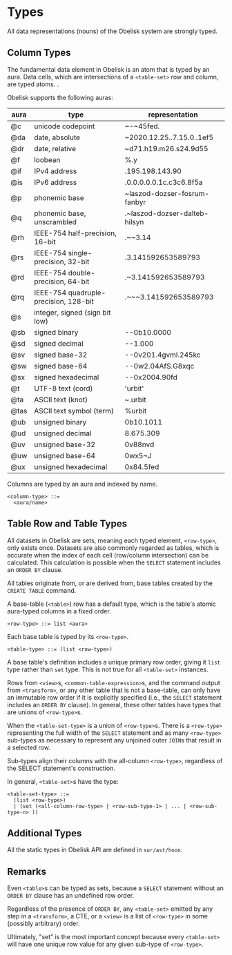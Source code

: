 # Types
All data representations (nouns) of the Obelisk system are strongly typed.

## Column Types
The fundamental data element in Obelisk is an atom that is typed by an aura. Data cells, which are intersections of a `<table-set>` row and column, are typed atoms. . 

Obelisk supports the following auras:

|aura|type|representation|
|----|----|--------------|
|@c|unicode codepoint|~-~45fed.|
|@da|date, absolute|~2020.12.25..7.15.0..1ef5|
|@dr|date, relative|~d71.h19.m26.s24.9d55|
|@f|loobean|%.y|
|@if|IPv4 address|.195.198.143.90|
|@is|IPv6 address|.0.0.0.0.0.1c.c3c6.8f5a|
|@p|phonemic base|~laszod-dozser-fosrum-fanbyr|
|@q|phonemic base, unscrambled|.~laszod-dozser-dalteb-hilsyn|
|@rh|IEEE-754 half-precision, 16-bit|.~~3.14|
|@rs|IEEE-754 single-precision, 32-bit|.3.141592653589793|
|@rd|IEEE-754 double-precision, 64-bit|.~3.141592653589793|
|@rq|IEEE-754 quadruple-precision, 128-bit|.~~~3.141592653589793|
|@s|integer, signed (sign bit low)||
|@sb|signed binary|--0b10.0000|
|@sd|signed decimal|--1.000|
|@sv|signed base-32|--0v201.4gvml.245kc|
|@sw|signed base-64|--0w2.04AfS.G8xqc|
|@sx|signed hexadecimal|--0x2004.90fd|
|@t|UTF-8 text (cord)|'urbit'|
|@ta|ASCII text (knot)|~.urbit|
|@tas|ASCII text symbol (term)|%urbit|
|@ub|unsigned binary|0b10.1011|
|@ud|unsigned decimal|8.675.309|
|@uv|unsigned base-32|0v88nvd|
|@uw|unsigned base-64|0wx5~J|
|@ux|unsigned hexadecimal|0x84.5fed|

Columns are typed by an aura and indexed by name.
```
<column-type> ::=
  <aura/name>
```

## Table Row and Table Types

All datasets in Obelisk are sets, meaning each typed element, `<row-type>`, only exists once. 
Datasets are also commonly regarded as tables, which is accurate when the index of each cell (row/column intersection) can be calculated. This calculation is possible when the `SELECT` statement includes an `ORDER BY` clause.

All tables originate from, or are derived from, base tables created by the `CREATE TABLE` command.

A base-table (`<table>`) row has a default type, which is the table's atomic aura-typed columns in a fixed order.
```
<row-type> ::= list <aura>
```
Each base table is typed by its `<row-type>`.
```
<table-type> ::= (list <row-type>)
```
A base table's definition includes a unique primary row order, giving it `list` type rather than `set` type. This is not true for all `<table-set>` instances.

Rows from `<view>`s, `<common-table-expression>`s, and the command output from `<transform>`, or any other table that is not a base-table, can only have an immutable row order if it is explicitly specified (i.e., the `SELECT` statement includes an `ORDER BY` clause). In general, these other tables have types that are unions of `<row-type>`s.

When the `<table-set-type>` is a union of `<row-type>`s. There is a `<row-type>` representing the full width of the `SELECT` statement and as many `<row-type>` sub-types as necessary to represent any unjoined outer `JOIN`s that result in a selected row. 

Sub-types align their columns with the all-column `<row-type>`, regardless of the SELECT statement's construction.

In general, `<table-set>`s have the type:
```
<table-set-type> ::= 
  (list <row-type>)
  | (set (<all-column-row-type> | <row-sub-type-1> | ... | <row-sub-type-n> ))
```

## Additional Types
All the static types in Obelisk API are defined in `sur/ast/hoon`.

## Remarks

Even `<table>`s can be typed as sets, because a `SELECT` statement without an `ORDER BY` clause has an undefined row order.

Regardless of the presence of `ORDER BY`, any `<table-set>` emitted by any step in a `<transform>`, a CTE, or a `<view>` is a list of `<row-type>` in some (possibly arbitrary) order.

Ultimately, "set" is the most important concept because every `<table-set>` will have one unique row value for any given sub-type of `<row-type>`.
